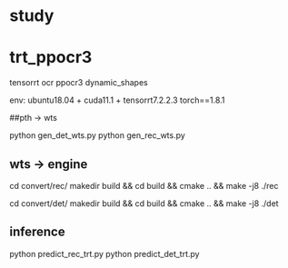 # study
# trt_ppocr3
tensorrt ocr ppocr3  dynamic_shapes


env: 
ubuntu18.04 + cuda11.1 + tensorrt7.2.2.3
torch==1.8.1

##pth -> wts 

python gen_det_wts.py
python gen_rec_wts.py

## wts -> engine

cd convert/rec/
makedir build && cd build && cmake .. &&  make -j8
./rec

cd convert/det/
makedir build && cd build && cmake .. &&  make -j8
./det

## inference 

python predict_rec_trt.py
python predict_det_trt.py

